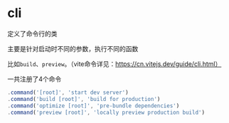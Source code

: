 # cli



定义了命令行的类

主要是针对启动时不同的参数，执行不同的函数

比如`build`、`preview`。（vite命令详见：https://cn.vitejs.dev/guide/cli.html）

一共注册了4个命令

```js
.command('[root]', 'start dev server')
.command('build [root]', 'build for production')
.command('optimize [root]', 'pre-bundle dependencies')
.command('preview [root]', 'locally preview production build')

```



